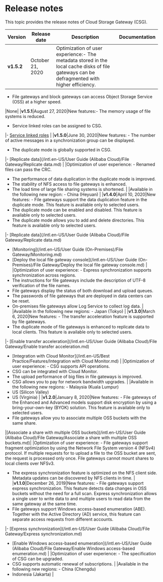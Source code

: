 # Release notes

This topic provides the release notes of Cloud Storage Gateway \(CSG\).

|Version|Release date|Description|Documentation|
|-------|------------|-----------|-------------|
|**v1.5.2**|October 21, 2020|Optimization of user experience:-   The metadata stored in the local cache disks of file gateways can be defragmented with higher efficiency.
-   File gateways and block gateways can access Object Storage Service \(OSS\) at a higher speed.

|None|
|**v1.5.1**|August 27, 2020|New features:-   The memory usage of file systems is reduced.
-   Service linked roles can be assigned to CSG.

|-   [Service linked roles]() |
|**v1.5.0**|June 30, 2020|New features: -   The number of active messages in a synchronization group can be displayed.
-   The duplicate mode is globally supported in CSG.

|-   [Replicate data](/intl.en-US/User Guide (Alibaba Cloud)/File Gateway/Replicate data.md) |
|Optimization of user experience: -   Renamed files can pass the CRC.
-   The performance of data duplication in the duplicate mode is improved.
-   The stability of NFS access to file gateways is enhanced.
-   The load time of large file sharing systems is shortened. |
|Available in the following new region: -   China \(Heyuan\) |
|**v1.4.0**|April 10, 2020|New features: -   File gateways support the data duplication feature in the duplicate mode. This feature is available only to selected users.
-   The duplicate mode can be enabled and disabled. This feature is available only to selected users.
-   The duplicate mode allows you to add and delete directories. This feature is available only to selected users.

|-   [Replicate data](/intl.en-US/User Guide (Alibaba Cloud)/File Gateway/Replicate data.md)
-   [Monitoring](/intl.en-US/User Guide (On-Premises)/File Gateway/Monitoring.md)
-   [Deploy the local file gateway console](/intl.en-US/User Guide (On-Premises)/File Gateway/Deploy the local file gateway console.md) |
|Optimization of user experience: -   Express synchronization supports synchronization across regions.
-   The instructions for file gateways include the description of UTF-8 verification of the file names.
-   File gateways display the status of both download and upload queues.
-   The passwords of file gateways that are deployed in data centers can be reset.
-   On-premises file gateways allow Log Service to collect log data. |
|Available in the following new regions: -   Japan \(Tokyo\) |
|**v1.3.0**|March 6, 2020|New features: -   The transfer acceleration feature is supported by file gateways.
-   The duplicate mode of file gateways is enhanced to replicate data to local clients. This feature is available only to selected users.

|-   [Enable transfer acceleration](/intl.en-US/User Guide (Alibaba Cloud)/File Gateway/Enable transfer acceleration.md)
-   [Integration with Cloud Monitor](/intl.en-US/Best Practice/Features/Integration with Cloud Monitor.md) |
|Optimization of user experience: -   CSG supports API operations.
-   CSG can be integrated with Cloud Monitor.
-   The upload performance of big files in file gateways is improved.
-   CSG allows you to pay for network bandwidth upgrades. |
|Available in the following new regions: -   Malaysia \(Kuala Lumpur\)
-   US \(Silicon Valley\)
-   US \(Virginia\) |
|**v1.2.0**|January 8, 2020|New features: -   File gateways of the Enhanced and Advanced models support disk encryption by using a bring-your-own-key \(BYOK\) solution. This feature is available only to selected users.
-   File gateways allow you to associate multiple OSS buckets with the same share.

|[Associate a share with multiple OSS buckets](/intl.en-US/User Guide (Alibaba Cloud)/File Gateway/Associate a share with multiple OSS buckets.md)|
|Optimization of user experience: -   File gateways support fragment optimization by using the Network File System version 4 \(NFSv4\) protocol. If multiple requests for to upload a file to the OSS bucket are sent, the request is processed only once. File gateways cannot mount shares to local clients over NFSv3.
-   The express synchronization feature is optimized on the NFS client side. Metadata updates can be discovered by NFS clients in time. |
|**v1.1.0**|December 26, 2019|New features: -   File gateways support express synchronization. This feature detects data changes in OSS buckets without the need for a full scan. Express synchronization allows a single user to write data to and multiple users to read data from the same gateway at the same time.
-   File gateways support Windows access-based enumeration \(ABE\). Together with the Active Directory \(AD\) service, this feature can separate access requests from different accounts.

|-   [Express synchronization](/intl.en-US/User Guide (Alibaba Cloud)/File Gateway/Express synchronization.md)
-   [Enable Windows access-based enumeration](/intl.en-US/User Guide (Alibaba Cloud)/File Gateway/Enable Windows access-based enumeration.md) |
|Optimization of user experience: -   The specification of CSG can be upgraded.
-   CSG supports automatic renewal of subscriptions. |
|Available in the following new regions: -   China \(Chengdu\)
-   Indonesia \(Jakarta\) |

